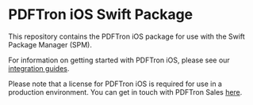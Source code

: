 # PDFTron iOS Swift Package

This repository contains the PDFTron iOS package for use with the Swift Package Manager (SPM).

For information on getting started with PDFTron iOS, please see our [integration guides](https://www.pdftron.com/documentation/ios/get-started/).

Please note that a license for PDFTron iOS is required for use in a production environment. You can get in touch with PDFTron Sales
[here](https://www.pdftron.com/form/contact-sales/).

